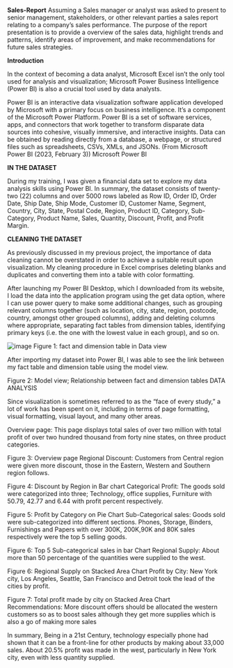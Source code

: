 **Sales-Report**
Assuming a Sales manager or analyst was asked to present to senior management, stakeholders, or other relevant parties a sales report relating to a company’s sales performance. The purpose of the report presentation is to provide a overview of the sales data, highlight trends and patterns, identify areas of improvement, and make recommendations for future sales strategies.

**Introduction**

In the context of becoming a data analyst, Microsoft Excel isn’t the only tool used for analysis and visualization; Microsoft Power Business Intelligence (Power BI) is also a crucial tool used by data analysts.

Power BI is an interactive data visualization software application developed by Microsoft with a primary focus on business intelligence. It’s a component of the Microsoft Power Platform. Power BI is a set of software services, apps, and connectors that work together to transform disparate data sources into cohesive, visually immersive, and interactive insights. Data can be obtained by reading directly from a database, a webpage, or structured files such as spreadsheets, CSVs, XMLs, and JSONs. (From Microsoft Power BI (2023, February 3)) Microsoft Power BI

**IN THE DATASET**

During my training, I was given a financial data set to explore my data analysis skills using Power BI. In summary, the dataset consists of twenty-two (22) columns and over 5000 rows labeled as Row ID, Order ID, Order Date, Ship Date, Ship Mode, Customer ID, Customer Name, Segment, Country, City, State, Postal Code, Region, Product ID, Category, Sub-Category, Product Name, Sales, Quantity, Discount, Profit, and Profit Margin.

**CLEANING THE DATASET**

As previously discussed in my previous project, the importance of data cleaning cannot be overstated in order to achieve a suitable result upon visualization. My cleaning procedure in Excel comprises deleting blanks and duplicates and converting them into a table with color formatting.

After launching my Power BI Desktop, which I downloaded from its website, I load the data into the application program using the get data option, where I can use power query to make some additional changes, such as grouping relevant columns together (such as location, city, state, region, postcode, country, amongst other grouped columns), adding and deleting columns where appropriate, separating fact tables from dimension tables, identifying primary keys (i.e. the one with the lowest value in each group), and so on.

![image](https://user-images.githubusercontent.com/124578882/222845029-d70a9bab-98fc-4ae3-92c9-a1b7d1dc751a.png)
Figure 1: fact and dimension table in Data view

After importing my dataset into Power BI, I was able to see the link between my fact table and dimension table using the model view.


Figure 2: Model view; Relationship between fact and dimension tables
DATA ANALYSIS

Since visualization is sometimes referred to as the “face of every study,” a lot of work has been spent on it, including in terms of page formatting, visual formatting, visual layout, and many other areas.

Overview page: This page displays total sales of over two million with total profit of over two hundred thousand from forty nine states, on three product categories.


Figure 3: Overview page
Regional Discount: Customers from Central region were given more discount, those in the Eastern, Western and Southern region follows.


Figure 4: Discount by Region in Bar chart
Categorical Profit: The goods sold were categorized into three; Technology, office supplies, Furniture with 50.79, 42.77 and 6.44 with profit percent respectively.


Figure 5: Profit by Category on Pie Chart
Sub-Categorical sales: Goods sold were sub-categorized into different sections. Phones, Storage, Binders, Furnishings and Papers with over 300K, 200K,90K and 80K sales respectively were the top 5 selling goods.


Figure 6: Top 5 Sub-categorical sales in bar Chart
Regional Supply: About more than 50 percentage of the quantities were supplied to the west.


Figure 6: Regional Supply on Stacked Area Chart
Profit by City: New York city, Los Angeles, Seattle, San Francisco and Detroit took the lead of the cities by profit.


Figure 7: Total profit made by city on Stacked Area Chart
Recommendations: More discount offers should be allocated the western customers so as to boost sales although they get more supplies which is also a go of making more sales


In summary, Being in a 21st Century, technology especially phone had shown that it can be a front-line for other products by making about 33,000 sales. About 20.5% profit was made in the west, particularly in New York city, even with less quantity supplied.
